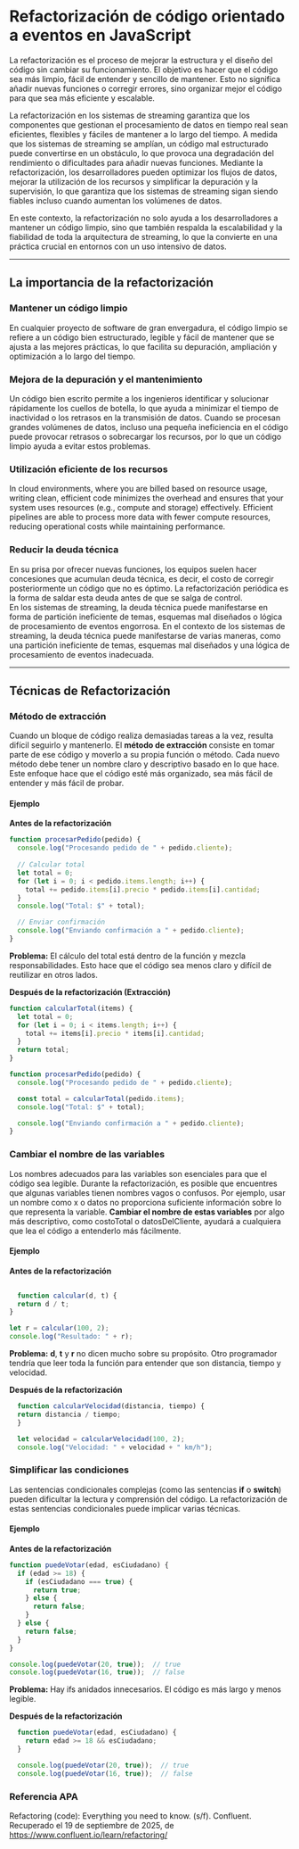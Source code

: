 # Refactorización de código orientado a eventos en JavaScript

La refactorización es el proceso de mejorar la estructura y el diseño del código sin cambiar su funcionamiento. El objetivo es hacer que el código sea más limpio, fácil de entender y sencillo de mantener. Esto no significa añadir nuevas funciones o corregir errores, sino organizar mejor el código para que sea más eficiente y escalable.

La refactorización en los sistemas de streaming garantiza que los componentes que gestionan el procesamiento de datos en tiempo real sean eficientes, flexibles y fáciles de mantener a lo largo del tiempo. A medida que los sistemas de streaming se amplían, un código mal estructurado puede convertirse en un obstáculo, lo que provoca una degradación del rendimiento o dificultades para añadir nuevas funciones. Mediante la refactorización, los desarrolladores pueden optimizar los flujos de datos, mejorar la utilización de los recursos y simplificar la depuración y la supervisión, lo que garantiza que los sistemas de streaming sigan siendo fiables incluso cuando aumentan los volúmenes de datos.

En este contexto, la refactorización no solo ayuda a los desarrolladores a mantener un código limpio, sino que también respalda la escalabilidad y la fiabilidad de toda la arquitectura de streaming, lo que la convierte en una práctica crucial en entornos con un uso intensivo de datos.

---

## La importancia de la refactorización

### Mantener un código limpio
En cualquier proyecto de software de gran envergadura, el código limpio se refiere a un código bien estructurado, legible y fácil de mantener que se ajusta a las mejores prácticas, lo que facilita su depuración, ampliación y optimización a lo largo del tiempo.

### Mejora de la depuración y el mantenimiento
Un código bien escrito permite a los ingenieros identificar y solucionar rápidamente los cuellos de botella, lo que ayuda a minimizar el tiempo de inactividad o los retrasos en la transmisión de datos. Cuando se procesan grandes volúmenes de datos, incluso una pequeña ineficiencia en el código puede provocar retrasos o sobrecargar los recursos, por lo que un código limpio ayuda a evitar estos problemas.

### Utilización eficiente de los recursos
In cloud environments, where you are billed based on resource usage, writing clean, efficient code minimizes the overhead and ensures that your system uses resources (e.g., compute and storage) effectively. Efficient pipelines are able to process more data with fewer compute resources, reducing operational costs while maintaining performance.

### Reducir la deuda técnica
En su prisa por ofrecer nuevas funciones, los equipos suelen hacer concesiones que acumulan deuda técnica, es decir, el costo de corregir posteriormente un código que no es óptimo. La refactorización periódica es la forma de saldar esta deuda antes de que se salga de control.  
En los sistemas de streaming, la deuda técnica puede manifestarse en forma de partición ineficiente de temas, esquemas mal diseñados o lógica de procesamiento de eventos engorrosa. En el contexto de los sistemas de streaming, la deuda técnica puede manifestarse de varias maneras, como una partición ineficiente de temas, esquemas mal diseñados y una lógica de procesamiento de eventos inadecuada.

---

## Técnicas de Refactorización

### Método de extracción
Cuando un bloque de código realiza demasiadas tareas a la vez, resulta difícil seguirlo y mantenerlo. El **método de extracción** consiste en tomar parte de ese código y moverlo a su propia función o método. Cada nuevo método debe tener un nombre claro y descriptivo basado en lo que hace. Este enfoque hace que el código esté más organizado, sea más fácil de entender y más fácil de probar.

#### Ejemplo

**Antes de la refactorización**
```javascript
function procesarPedido(pedido) {
  console.log("Procesando pedido de " + pedido.cliente);
  
  // Calcular total
  let total = 0;
  for (let i = 0; i < pedido.items.length; i++) {
    total += pedido.items[i].precio * pedido.items[i].cantidad;
  }
  console.log("Total: $" + total);

  // Enviar confirmación
  console.log("Enviando confirmación a " + pedido.cliente);
}
```
**Problema:**
El cálculo del total está dentro de la función y mezcla responsabilidades.
Esto hace que el código sea menos claro y difícil de reutilizar en otros lados.

**Después de la refactorización (Extracción)**
```javascript
function calcularTotal(items) {
  let total = 0;
  for (let i = 0; i < items.length; i++) {
    total += items[i].precio * items[i].cantidad;
  }
  return total;
}

function procesarPedido(pedido) {
  console.log("Procesando pedido de " + pedido.cliente);

  const total = calcularTotal(pedido.items);
  console.log("Total: $" + total);

  console.log("Enviando confirmación a " + pedido.cliente);
}
```
### Cambiar el nombre de las variables
Los nombres adecuados para las variables son esenciales para que el código sea legible.
Durante la refactorización, es posible que encuentres que algunas variables tienen nombres vagos o confusos.
Por ejemplo, usar un nombre como x o datos no proporciona suficiente información sobre lo que representa la variable.
**Cambiar el nombre de estas variables** por algo más descriptivo, como costoTotal o datosDelCliente, ayudará a cualquiera que lea el código a entenderlo más fácilmente.
#### Ejemplo

**Antes de la refactorización**
```javascript
  
  function calcular(d, t) {
  return d / t;
}

let r = calcular(100, 2);
console.log("Resultado: " + r);
```
**Problema:**
**d**, **t** y **r** no dicen mucho sobre su propósito.
Otro programador tendría que leer toda la función para entender que son distancia, tiempo y velocidad.

**Después de la refactorización**
```javascript
  function calcularVelocidad(distancia, tiempo) {
  return distancia / tiempo;
  }

  let velocidad = calcularVelocidad(100, 2);
  console.log("Velocidad: " + velocidad + " km/h");
```

### Simplificar las condiciones
Las sentencias condicionales complejas (como las sentencias **if** o **switch**) pueden dificultar la lectura y comprensión del código.
La refactorización de estas sentencias condicionales puede implicar varias técnicas.

#### Ejemplo

**Antes de la refactorización**
```javascript
function puedeVotar(edad, esCiudadano) {
  if (edad >= 18) {
    if (esCiudadano === true) {
      return true;
    } else {
      return false;
    }
  } else {
    return false;
  }
}

console.log(puedeVotar(20, true));  // true
console.log(puedeVotar(16, true));  // false
```

**Problema:**
Hay ifs anidados innecesarios.
El código es más largo y menos legible.

**Después de la refactorización**
```javascript
  function puedeVotar(edad, esCiudadano) {
    return edad >= 18 && esCiudadano;
  }

  console.log(puedeVotar(20, true));  // true
  console.log(puedeVotar(16, true));  // false
```

### Referencia APA
Refactoring (code): Everything you need to know. (s/f). Confluent. Recuperado el 19 de septiembre de 2025, de https://www.confluent.io/learn/refactoring/